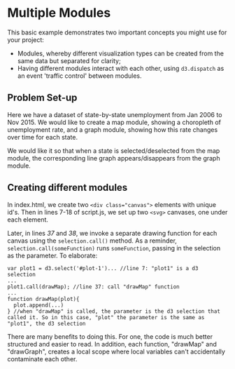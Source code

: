 # Multiple Modules #

This basic example demonstrates two important concepts you might use for your project:
- Modules, whereby different visualization types can be created from the same data but separated for clarity;
- Having different modules interact with each other, using `d3.dispatch` as an event 'traffic control' between modules.

## Problem Set-up ##
Here we have a dataset of state-by-state unemployment from Jan 2006 to Nov 2015. We would like to create a map module, showing a choropleth of unemployment rate, and a graph module, showing how this rate changes over time for each state.

We would like it so that when a state is selected/deselected from the map module, the corresponding line graph appears/disappears from the graph module.

## Creating different modules ##
In index.html, we create two `<div class="canvas">` elements with unique id's. Then in lines 7-18 of script.js, we set up two `<svg>` canvases, one under each element.

Later, in lines *37* and *38*, we invoke a separate drawing function for each canvas using the `selection.call()` method. As a reminder, `selection.call(someFunction)` runs `someFunction`, passing in the selection as the parameter. To elaborate:
```
var plot1 = d3.select('#plot-1')... //line 7: "plot1" is a d3 selection
...
plot1.call(drawMap); //line 37: call "drawMap" function
...
function drawMap(plot){
  plot.append(...)
} //when "drawMap" is called, the parameter is the d3 selection that called it. So in this case, "plot" the parameter is the same as "plot1", the d3 selection
```

There are many benefits to doing this. For one, the code is much better structured and easier to read. In addition, each function, "drawMap" and "drawGraph", creates a local scope where local variables can't accidentally contaminate each other.
